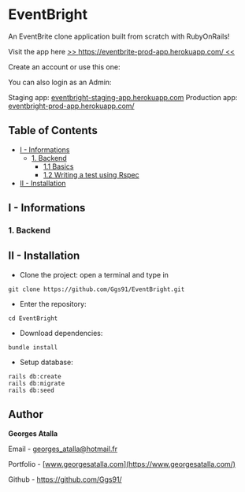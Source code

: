 # EventBright

An EventBrite clone application built from scratch with RubyOnRails!

Visit the app here [>> https://eventbrite-prod-app.herokuapp.com/ <<](https://eventbrite-prod-app.herokuapp.com/)

Create an account or use this one: 

You can also login as an Admin: 

Staging app: [eventbright-staging-app.herokuapp.com](https://eventbright-staging-app.herokuapp.com/)
Production app: [eventbright-prod-app.herokuapp.com/](https://eventbright-prod-app.herokuapp.com/)

## Table of Contents  
- [I - Informations](#i---informations)
  * [1. Backend](#1-backend)
    + [1.1 Basics](#11-basics)
    + [1.2 Writing a test using Rspec](#12-writing-a-test-using-rspec)
- [II - Installation](#ii---installation)

## I - Informations

###  1. Backend

## II - Installation

+ Clone the project: open a terminal and type in
```
git clone https://github.com/Ggs91/EventBright.git
```
+ Enter the repository:
```
cd EventBright
```
+ Download dependencies:

```
bundle install
```

+ Setup database:
```
rails db:create
rails db:migrate
rails db:seed
```

## Author
**Georges Atalla**

Email - georges_atalla@hotmail.fr

Portfolio - [www.georgesatalla.com](https://www.georgesatalla.com/)

Github - https://github.com/Ggs91/
